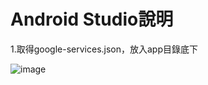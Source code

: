 # Android Studio說明
1.取得google-services.json，放入app目錄底下

![image](https://github.com/user-attachments/assets/f65c440e-56d5-42d5-942a-37d784dc747c)

